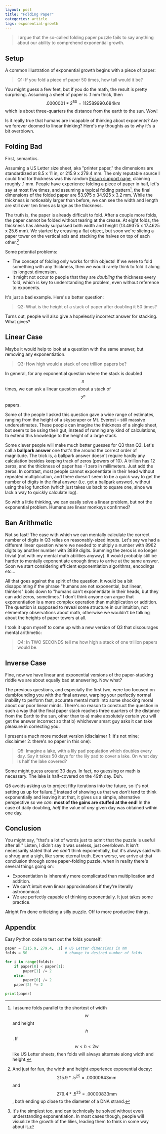 ```yaml
---
layout: post
title: "Folding Paper"
categories: article
tags: exponential-growth
---
```


> I argue that the so-called folding paper puzzle fails to say anything about our ability to comprehend exponential growth.

<!--more-->

## Setup
A common illustration of exponential growth begins with a piece of paper:

> Q1: If you fold a piece of paper 50 times, how tall would it be?

You might guess a few feet, but if you do the math, the result is pretty surprising. Assuming a sheet of paper is .1 mm thick, then $$.0000001*2^{50} = 112589990.684 \text{km}$$ which is about three-quarters the distance from the earth to the sun. Wow!

Is it really true that humans are incapable of thinking about exponents? Are we forever doomed to linear thinking? Here's my thoughts as to why it's a bit overblown.

## Folding Bad
First, semantics. 

Assuming a US Letter size sheet, aka "printer paper," the dimensions are standardized at 8.5 x 11 in, or 215.9 x 279.4 mm. The only reputable source I could find for thickness was this random [Epson support page](https://files.support.epson.com/docid/cpd4/cpd43251/source/printers/source/specifications/reference/scp800/spex_paper_printer_scp800.html), claiming roughly .1 mm. People have experience folding a piece of paper in half, let's say at most five times, and assuming a typical folding pattern[^fold], the final dimensions of the folded paper are 53.975 x 34.925 x 3.2 mm. While the thickness is noticeably larger than before, we can see the width and length are still over ten times as large as the thickness.

The truth is, the paper is already difficult to fold. After a couple more folds, the paper cannot be folded without tearing at the crease. At eight folds, the thickness has already surpassed both width and height (13.49375 x 17.4625 x 25.6 mm). We started by creasing a flat object, but soon we're slicing a paper tower on the vertical axis and stacking the halves on top of each other.[^decay]

Some potential problems:
- The concept of folding only works for thin objects! If we were to fold something with any thickness, then we would rarely think to fold it along its longest dimension.
- It might not occur to people that they are *doubling* the thickness every fold, which is key to understanding the problem, even without reference to exponents.

It's just a bad example. Here's a better question:

> Q2: What is the height of a stack of paper after doubling it 50 times?

Turns out, people will also give a hopelessly incorrect answer for stacking. What gives?

## Linear Case
Maybe it would help to look at a question with the same answer, but removing any exponentiation.

> Q3: How high would a stack of one trillion papers be?

In general, for any exponential question where the stack is doubled $$n$$ times, we can ask a linear question about a stack of $$2^n$$ papers.

Some of the people I asked this question gave a wide range of estimates, ranging from the height of a skyscraper or Mt. Everest – still massive underestimates. These people can imagine the thickness of a single sheet, but seem to be using their gut, instead of running any kind of calculations, to extend this knowledge to the height of a large stack.

Some clever people will make much better guesses for Q3 than Q2. Let's call a **ballpark answer** one that's the around the correct order of magnitude. The trick is, a ballpark answer doesn't require hardly any calculation besides keeping track of zeros (powers of 10). A trillion has 12 zeros, and the thickness of paper has -1 zero in millimeters. Just add the zeros. In contrast, most people cannot exponentiate in their head without repeated multiplication, and there doesn't seem to be a quick way to get the number of digits in the final answer (i.e. get a ballpark answer), without using the log function (which just takes us back to square one, since we lack a way to quickly calculate log).

So with a little thinking, we can easily solve a linear problem, but not the exponential problem. Humans are linear monkeys confirmed?

## Ban Arithmetic
Not so fast! The ease with which we can mentally calculate the correct number of digits in Q3 relies on reasonably-sized inputs. Let's say we had a different linear question where we needed to multiply a number with 8962 digits by another number with 3899 digits. Summing the zeros is no longer trivial (not with my mental math abilities anyway). It would probably still be harder to mentally exponentiate enough times to arrive at the same answer. Soon we start considering efficient exponentiation algorithms, encodings etc...

All that goes against the spirit of the question. It would be a bit disappointing if the phrase "humans are not exponential, but linear, thinkers" boils down to "humans can't exponentiate in their heads, but they can add zeros, sometimes." I don't think anyone can argue that exponentiation is a more complex operation than multiplication or addition. The question is supposed to reveal some structure in our intuition, not elementary observations about math, otherwise we wouldn't be talking about the heights of paper towers at all.

I took it upon myself to come up with a new version of Q3 that discourages mental arithmetic:

> Q4: In TWO SECONDS tell me how high a stack of one trillion papers would be.

## Inverse Case
Fine, now we have linear and exponential versions of the paper-stacking riddle we are about equally bad at answering. Now what?

The previous questions, and especially the first two, were too focused on dumbfounding you with the final answer, warping your perfectly normal inability to perform fast, accurate mental math into some shocking moral about our poor linear minds. There's no reason to construct the question in such a way that the final paper stack reaches three quarters of the distance from the Earth to the sun, other than to a) make absolutely certain you will get the answer incorrect so that b) whichever smart guy asks it can take pleasure in correcting you.

I present a much more modest version (disclaimer 1: it's not mine; disclaimer 2: there's no paper in this one):

> Q5: Imagine a lake, with a lily pad population which doubles every day. Say it takes 50 days for the lily pad to cover a lake. On what day is half the lake covered?

Some might guess around 30 days. In fact, no guessing or math is necessary. The lake is half-covered on the 49th day. Duh.

Q5 avoids asking us to project fifty iterations into the future, so it's not setting us up for failure.[^simplest] Instead of showing us that we *don't* tend to think exponentially and leaving it at that, it gives us a simple, alternative perspective so we *can*: **most of the gains are stuffed at the end**! In the case of daily doubling, *half* the value of *any* given day was obtained within one day.

## Conclusion
You might say, "that's a lot of words just to admit that the puzzle is useful after all." Listen, I didn't say it was useless, just overblown. It isn't necessarily stated that we *can't* think exponentially, but it's always said with a shrug and a sigh, like some eternal truth. Even worse, we arrive at that conclusion through some paper-folding puzzle, when in reality there's several things going on:
- Exponentiation is inherently more complicated than multiplication and addition.
- We can't intuit even linear approximations if they're literally astronomical.
- We are perfectly capable of thinking exponentially. It just takes some practice.

Alright I'm done criticizing a silly puzzle. Off to more productive things.

## Appendix
Easy Python code to test out the folds yourself:

```python
paper = [215.9, 279.4, .1] # US Letter dimensions in mm
folds = 50                 # change to desired number of folds

for i in range(folds):
    if paper[0] < paper[1]:
        paper[1] /= 2
    else:
        paper[0] /= 2
    paper[2] *= 2

print(paper)
```

[^fold]: I assume folds parallel to the shortest of width $$w$$ and height $$h$$. If $$w<h<2w$$ like US Letter sheets, then folds will always alternate along width and height.
[^decay]: And just for fun, the width and height experience exponential decay: $$215.9*.5^{25}=.00000643\text{mm}$$ and $$279.4*.5^{25}=.00000833\text{mm}$$, both ending up close to the diameter of a DNA strand.
[^simplest]: It's the simplest too, and can technically be solved without even understanding exponentiation. In most cases though, people will visualize the growth of the lilies, leading them to think in some way about it.
